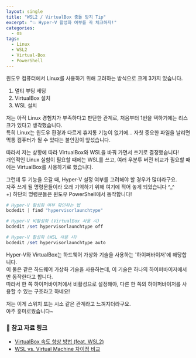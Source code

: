 ```yaml
---
layout: single
title: "WSL2 / VirtualBox 충돌 방지 Tip"
excerpt: "💥 Hyper-V 활성화 여부를 꼭 체크하자!"
categories:
  - os
tags:
  - Linux
  - WSL2
  - Virtual-Box
  - PowerShell
---
```

윈도우 컴퓨터에서 Linux를 사용하기 위해 고려하는 방식으로 크게 3가지 있습니다.
1. 멀티 부팅 세팅
2. VirtualBox 설치
3. WSL 설치

  

저는 아직 Linux 경험치가 부족하다고 판단한 관계로, 처음부터 1번을 택하기에는 리스크가 있다고 생각했습니다.  
특히 Linux는 윈도우 환경과 다르게 휴지통 기능이 없기에... 자칫 중요한 파일을 날리면 먹통 컴퓨터가 될 수 있다는 불안감이 앞섰습니다.  

  

따라서 저는 상황에 따라 VirtualBox와 WSL을 바꿔 가면서 쓰기로 결정했습니다!  
개인적인 Linux 실험이 필요할 때에는 WSL를 쓰고, 여러 우분투 버전 비교가 필요할 때에는 VirtualBox를 사용하기로 했습니다.  

  

그런데 두 기능을 오갈 때, Hyper-V 설정 여부를 고려해야 할 경우가 많더라구요.  
자주 쓰게 될 명령문들이라 오래 기억하기 위해 여기에 적어 놓게 되었습니다 ^_^  
+) 하단의 명령문들은 윈도우 PowerShell에서 동작합니다!  

```powershell
# Hyper-V 활성화 여부 확인하는 법
bcdedit | find "hypervisorlaunchtype"

# Hyper-V 비활성화 (VirtualBox 사용 시)
bcdedit /set hypervisorlaunchtype off

# Hyper-V 활성화 (WSL 사용 시)
bcdedit /set hypervisorlaunchtype auto
```

Hyper-V와 VirtualBox는 하드웨어 가상화 기술을 사용하는 '하이퍼바이저'에 해당합니다.  
이 둘은 같은 하드웨어 가상화 기술을 사용하는데, 이 기술은 하나의 하이퍼바이저에서만 동작한다고 합니다.  
따라서 한 쪽 하이퍼바이저에서 비활성으로 설정해야, 다른 한 쪽의 하이퍼바이저를 사용할 수 있는 구조라고 하네요!  

  

저는 이게 스위치 또는 시소 같은 관계라고 느껴지더라구요.  
아주 흥미로웠습니다~  
  
### 📑 참고 자료 링크
* <a href="https://aproid.github.io/2023/07/17/virtualbox-turtle-fix/" target="_blank">VirtualBox 속도 향상 방법 (feat. WSL2)</a>
* <a href="https://primi.tistory.com/22" target="_blank">WSL vs. Virtual Machine 차이점 비교</a>
